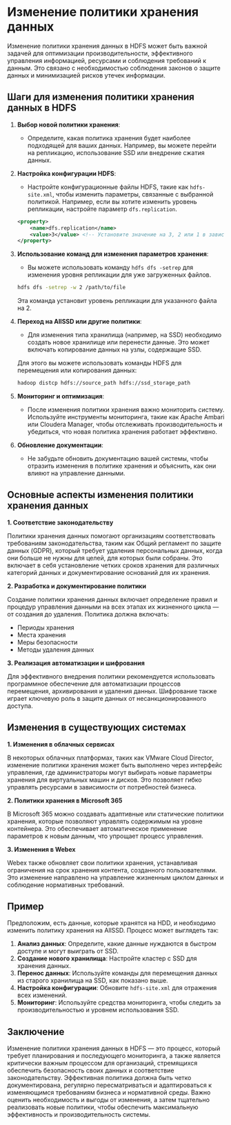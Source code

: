 # Изменение политики хранения данных

Изменение политики хранения данных в HDFS может быть важной задачей для оптимизации производительности, эффективного управления информацией, ресурсами и соблюдения требований к данным. Это связано с необходимостью соблюдения законов о защите данных и минимизацией рисков утечек информации.

## Шаги для изменения политики хранения данных в HDFS

1.  **Выбор новой политики хранения**:
    
    -   Определите, какая политика хранения будет наиболее подходящей для ваших данных. Например, вы можете перейти на репликацию, использование SSD или внедрение сжатия данных.

2.  **Настройка конфигурации HDFS**:
    
    -   Настройте конфигурационные файлы HDFS, такие как  `hdfs-site.xml`, чтобы изменить параметры, связанные с выбранной политикой. Например, если вы хотите изменить уровень репликации, настройте параметр  `dfs.replication`.
    
    ```xml
    <property>
        <name>dfs.replication</name>
        <value>3</value> <!-- Установите значение на 3, 2 или 1 в зависимости от требований -->
    </property>
    ```
    
3.  **Использование команд для изменения параметров хранения**:
    
    -   Вы можете использовать команду  `hdfs dfs -setrep`  для изменения уровня репликации для уже загруженных файлов.
    
    ```bash
    hdfs dfs -setrep -w 2 /path/to/file
    ```
    
    Эта команда установит уровень репликации для указанного файла на 2.
    
4.  **Переход на AllSSD или другие политики**:
    
    -   Для изменения типа хранилища (например, на SSD) необходимо создать новое хранилище или перенести данные. Это может включать копирование данных на узлы, содержащие SSD.
    
    Для этого вы можете использовать команды HDFS для перемещения или копирования данных:
    
    ```bash
    hadoop distcp hdfs://source_path hdfs://ssd_storage_path
    ```
    
5.  **Мониторинг и оптимизация**:
    
    -   После изменения политики хранения важно мониторить систему. Используйте инструменты мониторинга, такие как Apache Ambari или Cloudera Manager, чтобы отслеживать производительность и убедиться, что новая политика хранения работает эффективно.

6.  **Обновление документации**:
    
    -   Не забудьте обновить документацию вашей системы, чтобы отразить изменения в политике хранения и объяснить, как они влияют на управление данными.

## Основные аспекты изменения политики хранения данных

**1. Соответствие законодательству**  

Политики хранения данных помогают организациям соответствовать требованиям законодательства, таким как Общий регламент по защите данных (GDPR), который требует удаления персональных данных, когда они больше не нужны для целей, для которых были собраны. Это включает в себя установление четких сроков хранения для различных категорий данных и документирование оснований для их хранения.

**2. Разработка и документирование политики**  

Создание политики хранения данных включает определение правил и процедур управления данными на всех этапах их жизненного цикла — от создания до удаления. Политика должна включать:

-   Периоды хранения
-   Места хранения
-   Меры безопасности
-   Методы удаления данных

**3. Реализация автоматизации и шифрования**  

Для эффективного внедрения политики рекомендуется использовать программное обеспечение для автоматизации процессов перемещения, архивирования и удаления данных. Шифрование также играет ключевую роль в защите данных от несанкционированного доступа.

## Изменения в существующих системах

**1. Изменения в облачных сервисах**  

В некоторых облачных платформах, таких как VMware Cloud Director, изменение политики хранения может быть выполнено через интерфейс управления, где администраторы могут выбирать новые параметры хранения для виртуальных машин и дисков. Это позволяет гибко управлять ресурсами в зависимости от потребностей бизнеса.

**2. Политики хранения в Microsoft 365**  

В Microsoft 365 можно создавать адаптивные или статические политики хранения, которые позволяют управлять содержимым на уровне контейнера. Это обеспечивает автоматическое применение параметров к новым данным, что упрощает процесс управления.

**3. Изменения в Webex**  

Webex также обновляет свои политики хранения, устанавливая ограничения на срок хранения контента, созданного пользователями. Это изменение направлено на управление жизненным циклом данных и соблюдение нормативных требований.

## Пример

Предположим, есть данные, которые хранятся на HDD, и необходимо изменить политику хранения на AllSSD. Процесс может выглядеть так:

1.  **Анализ данных**: Определите, какие данные нуждаются в быстром доступе и могут выиграть от SSD.
2.  **Создание нового хранилища**: Настройте кластер с SSD для хранения данных.
3.  **Перенос данных**: Используйте команды для перемещения данных из старого хранилища на SSD, как показано выше.
4.  **Настройка конфигурации**: Обновите  `hdfs-site.xml`  для отражения всех изменений.
5.  **Мониторинг**: Используйте средства мониторинга, чтобы следить за производительностью и уровнем использования SSD.

## Заключение

Изменение политики хранения данных в HDFS — это процесс, который требует планирования и последующего мониторинга, а также является критически важным процессом для организаций, стремящихся обеспечить безопасность своих данных и соответствие законодательству. Эффективная политика должна быть четко документирована, регулярно пересматриваться и адаптироваться к изменяющимся требованиям бизнеса и нормативной среды. Важно оценить необходимость и выгоды от изменения, а затем тщательно реализовать новые политики, чтобы обеспечить максимальную эффективность и производительность системы.